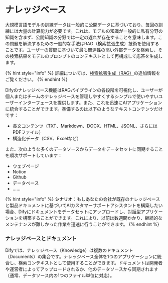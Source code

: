# ナレッジベース

大規模言語モデルの訓練データは一般的に公開データに基づいており、毎回の訓練には大量の計算能力が必要です。これは、モデルの知識が一般的に私有分野の知識を含まず、公開知識の分野では一定の遅れが存在することを意味します。この問題を解決するための一般的な手法はRAG（検索拡張生成）技術を使用することです。ユーザーの質問に基づいて最も関連性の高い外部データを検索し、その検索結果をモデルのプロンプトのコンテキストとして再構成して応答を生成します。

{% hint style="info" %}
詳細については、[検索拡張生成（RAG）](../../learn-more/extended-reading/retrieval-augment/)の追加情報をご覧ください。
{% endhint %}

Difyのナレッジベース機能はRAGパイプラインの各段階を可視化し、ユーザーが個人またはチームのナレッジベースを管理しやすくするシンプルで使いやすいユーザーインターフェースを提供します。また、これを迅速にAIアプリケーションに統合することができます。準備するのは以下のようなテキストコンテンツだけです：

* 長文コンテンツ（TXT、Markdown、DOCX、HTML、JSONL、さらにはPDFファイル）
* 構造化データ（CSV、Excelなど）

また、次のような多くのデータソースからデータをデータセットに同期することを順次サポートしています：

* ウェブページ
* Notion
* Github
* データベース
* ……

{% hint style="info" %}
**シナリオ**：もしあなたの会社が既存のナレッジベースと製品ドキュメントに基づいてAIカスタマーサポートアシスタントを構築したい場合、Difyにドキュメントをデータセットにアップロードし、対話型アプリケーションを構築することができます。これにより、以前は数週間かかり、継続的なメンテナンスが難しかった作業を迅速に行うことができます。
{% endhint %}

### ナレッジベースとドキュメント

Difyでは、ナレッジベース（Knowledge）は複数のドキュメント（Documents）の集合です。ナレッジベース全体を1つのアプリケーションに統合し、検索コンテキストとして使用することができます。ドキュメントは開発者や運営者によってアップロードされるか、他のデータソースから同期されます（通常、データソース内の1つのファイル単位に対応）。